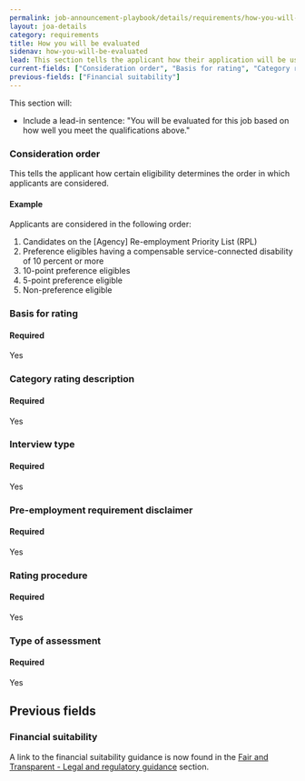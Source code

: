 ```yaml
---
permalink: job-announcement-playbook/details/requirements/how-you-will-be-evaluated/
layout: joa-details
category: requirements
title: How you will be evaluated
sidenav: how-you-will-be-evaluated
lead: This section tells the applicant how their application will be use to determine your eligibility, qualifications, and quality ranking for this position.
current-fields: ["Consideration order", "Basis for rating", "Category rating description", "Interview type", "Pre-employment requirement disclaimer", "Rating procedure", "Type of assessment"]
previous-fields: ["Financial suitability"]
---
```


This section will:

*	Include a lead-in sentence: "You will be evaluated for this job based on how well you meet the qualifications above."

### Consideration order

This tells the applicant how certain eligibility determines the order in which applicants are considered.

#### Example

<div class="usajobs-recruitment-joa-playbook-details__suggested-text">
Applicants are considered in the following order:

1. Candidates on the [Agency] Re-employment Priority List (RPL)
2. Preference eligibles having a compensable service-connected disability of 10 percent or more
3. 10-point preference eligibles
4. 5-point preference eligible
5. Non-preference eligible
</div>

### Basis for rating

#### Required
Yes

### Category rating description

#### Required
Yes

### Interview type

#### Required
Yes

### Pre-employment requirement disclaimer

#### Required
Yes

### Rating procedure

#### Required
Yes

### Type of assessment

#### Required
Yes

## Previous fields

### Financial suitability

A link to the financial suitability guidance is now found in the [Fair and Transparent - Legal and regulatory guidance](../fair-and-transparent/#legal-and-regulatory-guidance) section.

